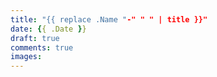```yaml
---
title: "{{ replace .Name "-" " " | title }}"
date: {{ .Date }}
draft: true
comments: true
images:
---
```


